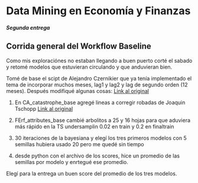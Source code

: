 # Data Mining en Economía y Finanzas
#### *Segunda entrega*

## Corrida general del Workflow Baseline

Como mis exploraciónes no estaban llegando a buen puerto corté el sabado y retomé modelos que estuvieran circulando y que anduvieran bien.

Tomé de base el scipt de Alejandro Czernikier que ya tenía implementado el tema de incorporar muchos meses, lag1 y lag2 y lag de segundo orden (12 meses). 
Después modifiqué algunas cosas:
[Link al original](https://github.com/alejandro-czernikier/dmeyf2024/blob/main/src/workflows/918_workflow_base_f202108_1_sinmarzoabril_5modelos_tendencia2.r)


1. En CA_catastrophe_base agregé lineas a corregir robadas de Joaquin Tschopp
[Link al original](https://github.com/JoacoTschopp/dmeyf2024/blob/main/src/wf-etapas/1201_CA_reparar_dataset.r)

2. FErf_attributes_base cambié arbolitos a 25 y 16 hojas
para que aduviera más rápido en la TS undersamplin 0.02 en train y 0.2 en finaltrain

3. 30 iteraciones de la bayesiana y elegí los tres primeros modelos con 5 semillas
hubiera usado 20  pero me quedé sin tiempo

4. desde python con el archivo de los scores, hice un promedio de las semillas por modelo y enrtegué ese promedio.

Elegí para la entrega un buen score del promedio de los tres modelos. 

